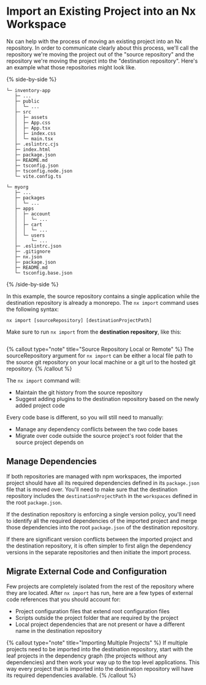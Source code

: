 # Import an Existing Project into an Nx Workspace

Nx can help with the process of moving an existing project into an Nx repository. In order to communicate clearly about this process, we'll call the repository we're moving the project out of the "source repository" and the repository we're moving the project into the "destination repository". Here's an example what those repositories might look like.

{% side-by-side %}

```{% fileName="Source Repository" %}
└─ inventory-app
   ├─ ...
   ├─ public
   │  └─ ...
   ├─ src
   │  ├─ assets
   │  ├─ App.css
   │  ├─ App.tsx
   │  ├─ index.css
   │  └─ main.tsx
   ├─ .eslintrc.cjs
   ├─ index.html
   ├─ package.json
   ├─ README.md
   ├─ tsconfig.json
   ├─ tsconfig.node.json
   └─ vite.config.ts
```

```{% fileName="Destination Repository" %}
└─ myorg
   ├─ ...
   ├─ packages
   │  └─ ...
   ├─ apps
   │  ├─ account
   │  │  └─ ...
   │  ├─ cart
   │  │  └─ ...
   │  └─ users
   │     └─ ...
   ├─ .eslintrc.json
   ├─ .gitignore
   ├─ nx.json
   ├─ package.json
   ├─ README.md
   └─ tsconfig.base.json
```

{% /side-by-side %}

In this example, the source repository contains a single application while the destination repository is already a monorepo. The `nx import` command uses the following syntax:

```shell
nx import [sourceRepository] [destinationProjectPath]
```

Make sure to run `nx import` from the **destination repository**, like this:

```{% command="nx import ../inventory-app apps/inventory" path="~/myorg" %}

```

{% callout type="note" title="Source Repository Local or Remote" %}
The sourceRepository argument for `nx import` can be either a local file path to the source git repository on your local machine or a git url to the hosted git repository.
{% /callout %}

The `nx import` command will:

- Maintain the git history from the source repository
- Suggest adding plugins to the destination repository based on the newly added project code

Every code base is different, so you will still need to manually:

- Manage any dependency conflicts between the two code bases
- Migrate over code outside the source project's root folder that the source project depends on

## Manage Dependencies

If both repositories are managed with npm workspaces, the imported project should have all its required dependencies defined in its `package.json` file that is moved over. You'll need to make sure that the destination repository includes the `destinationProjectPath` in the `workspaces` defined in the root `package.json`.

If the destination repository is enforcing a single version policy, you'll need to identify all the required dependencies of the imported project and merge those dependencies into the root `package.json` of the destination repository.

If there are significant version conflicts between the imported project and the destination repository, it is often simpler to first align the dependency versions in the separate repositories and then initiate the import process.

## Migrate External Code and Configuration

Few projects are completely isolated from the rest of the repository where they are located. After `nx import` has run, here are a few types of external code references that you should account for:

- Project configuration files that extend root configuration files
- Scripts outside the project folder that are required by the project
- Local project dependencies that are not present or have a different name in the destination repository

{% callout type="note" title="Importing Multiple Projects" %}
If multiple projects need to be imported into the destination repository, start with the leaf projects in the dependency graph (the projects without any dependencies) and then work your way up to the top level applications. This way every project that is imported into the destination repository will have its required dependencies available.
{% /callout %}
